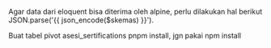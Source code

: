 Agar data dari eloquent bisa diterima oleh alpine, perlu dilakukan hal berikut
JSON.parse('{{ json_encode($skemas) }}').

Buat tabel pivot asesi_sertifications
pnpm install, jgn pakai npm install